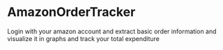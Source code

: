 # AmazonOrderTracker
Login with your amazon account and extract basic order information and visualize it in graphs and track your total expenditure
